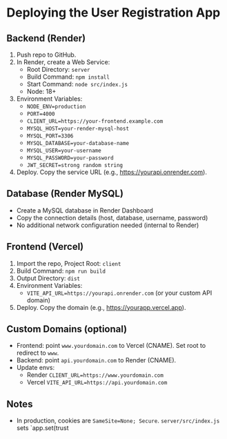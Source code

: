 # Deploying the User Registration App

## Backend (Render)
1. Push repo to GitHub.
2. In Render, create a Web Service:
   - Root Directory: `server`
   - Build Command: `npm install`
   - Start Command: `node src/index.js`
   - Node: 18+
3. Environment Variables:
   - `NODE_ENV=production`
   - `PORT=4000`
   - `CLIENT_URL=https://your-frontend.example.com`
   - `MYSQL_HOST=your-render-mysql-host`
   - `MYSQL_PORT=3306`
   - `MYSQL_DATABASE=your-database-name`
   - `MYSQL_USER=your-username`
   - `MYSQL_PASSWORD=your-password`
   - `JWT_SECRET=strong random string`
4. Deploy. Copy the service URL (e.g., https://yourapi.onrender.com).

## Database (Render MySQL)
- Create a MySQL database in Render Dashboard
- Copy the connection details (host, database, username, password)
- No additional network configuration needed (internal to Render)

## Frontend (Vercel)
1. Import the repo, Project Root: `client`
2. Build Command: `npm run build`
3. Output Directory: `dist`
4. Environment Variables:
   - `VITE_API_URL=https://yourapi.onrender.com` (or your custom API domain)
5. Deploy. Copy the domain (e.g., https://yourapp.vercel.app).

## Custom Domains (optional)
- Frontend: point `www.yourdomain.com` to Vercel (CNAME). Set root to redirect to `www`.
- Backend: point `api.yourdomain.com` to Render (CNAME).
- Update envs:
  - Render `CLIENT_URL=https://www.yourdomain.com`
  - Vercel `VITE_API_URL=https://api.yourdomain.com`

## Notes
- In production, cookies are `SameSite=None; Secure`. `server/src/index.js` sets `app.set(trust
